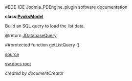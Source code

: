 #EDE-IDE Joomla_PDEngine_plugin
software documentation

**class:[PvoksModel](../PvoksModel.md)**



Build an SQL query to load the list data.

@return [JDatabaseQuery](../JDatabaseQuery)      

##protected function getListQuery ()	


[source](../../../admin/models/model.php)

[sw.docs root](../)

*created by documentCreator*


